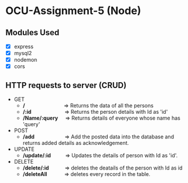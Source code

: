 # OCU-Assignment-5 (Node)

## Modules Used

- [x] express
- [x] mysql2
- [x] nodemon
- [x] cors

## HTTP requests to server (CRUD)

- GET
  - **/** &nbsp;&nbsp;&nbsp;&nbsp;&nbsp;&nbsp;&nbsp;&nbsp;&nbsp;&nbsp;&nbsp;&nbsp;&nbsp;&nbsp;&nbsp;&nbsp;&nbsp;&nbsp;&nbsp;&nbsp;&nbsp;&nbsp;&nbsp;&nbsp;&nbsp; => Returns the data of all the persons
  - **/:id** &nbsp;&nbsp;&nbsp;&nbsp;&nbsp;&nbsp;&nbsp;&nbsp;&nbsp;&nbsp;&nbsp;&nbsp;&nbsp;&nbsp;&nbsp;&nbsp;&nbsp;&nbsp;&nbsp;&nbsp;&nbsp; => Returns the person details with Id as 'id'
  - **/Name/:query** &nbsp;&nbsp;&nbsp; => Returns details of everyone whose name has 'query'
- POST
  - **/add** &nbsp;&nbsp;&nbsp;&nbsp;&nbsp;&nbsp;&nbsp;&nbsp;&nbsp;&nbsp;&nbsp;&nbsp;&nbsp;&nbsp;&nbsp;&nbsp;&nbsp;&nbsp;&nbsp; => Add the posted data into the database and returns added details as acknowledgement.
- UPDATE
  - **/update/:id** &nbsp;&nbsp;&nbsp;&nbsp;&nbsp;&nbsp;&nbsp;&nbsp; => Updates the details of person with Id as 'id'.
- DELETE
  - **/delete/:id** &nbsp;&nbsp;&nbsp;&nbsp;&nbsp;&nbsp;&nbsp;&nbsp;&nbsp; => deletes the deatails of the person with Id as id
  - **/deleteAll** &nbsp;&nbsp;&nbsp;&nbsp;&nbsp;&nbsp;&nbsp;&nbsp;&nbsp;&nbsp; => deletes every record in the table.

